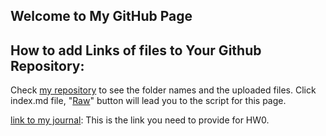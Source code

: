 ## Welcome to My GitHub Page 

## How to add Links of files to Your Github Repository:

Check [my repository](https://github.com/BU-IE-582/fall-24-YusufKAvcakar) to see the folder names and the uploaded files. Click index.md file, "[Raw](https://raw.githubusercontent.com/BU-IE-582/fall-24-YusufKAvcakar/main/index.md)" button will lead you to the script for this page. 

[link to my journal](https://bu-ie-582.github.io/fall-24-YusufKAvcakar/): This is the link you need to provide for HW0.
